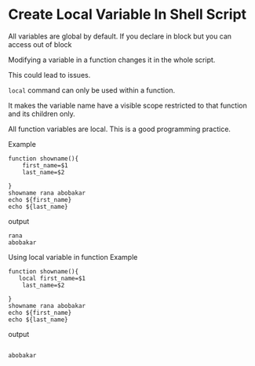 # Create Local Variable In Shell Script


All variables are global by default. If you declare in block but you can access out of block

Modifying a variable in a function changes it in the whole script.

This could lead to issues.

`local` command can only be used within a function.

It makes the variable name have a visible scope restricted to that function and its children only.

All function variables are local. This is a good programming practice.

Example

```
function showname(){
    first_name=$1
    last_name=$2
    
}
showname rana abobakar
echo ${first_name}
echo ${last_name}
```
output
```
rana
abobakar
```
Using local variable in function
Example
```
function showname(){
   local first_name=$1
    last_name=$2
    
}
showname rana abobakar
echo ${first_name}
echo ${last_name}
```
output
```

abobakar
```
